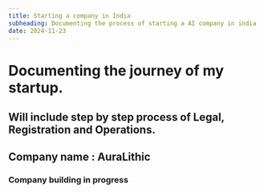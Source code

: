 ```yaml
---
title: Starting a company in India
subheading: Documenting the process of starting a AI company in india
date: 2024-11-23
---
```


# Documenting the journey of my startup. 
## Will include step by step process of Legal, Registration and Operations. 


## Company name : AuraLithic

### Company building in progress
